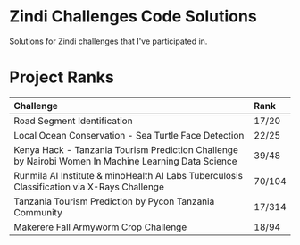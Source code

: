 # Zindi Challenges Code Solutions
Solutions for Zindi challenges that I've participated in.


# Project Ranks
| Challenge | Rank |
|:----------|:-----|
|Road Segment Identification|17/20|
|Local Ocean Conservation - Sea Turtle Face Detection|22/25|
|Kenya Hack - Tanzania Tourism Prediction Challenge by Nairobi Women In Machine Learning Data Science|39/48|
|Runmila AI Institute & minoHealth AI Labs Tuberculosis Classification via X-Rays Challenge|70/104|
|Tanzania Tourism Prediction by Pycon Tanzania Community|17/314|
|Makerere Fall Armyworm Crop Challenge|18/94|
